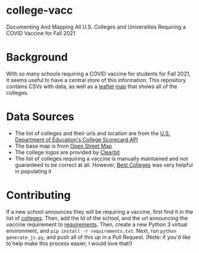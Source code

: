 # college-vacc
Documenting And Mapping All U.S. Colleges and Universities Requiring a COVID Vaccine for Fall 2021

# Background
With so many schools requiring a COVID vaccine for students for Fall 2021, it seems useful to have a central store of this information. This repository
contains CSVs with data, as well as a [leaflet](https://leafletjs.com/) [map](js/campus-vacc-main.js) that shows all of the colleges.

# Data Sources
* The list of colleges and their urls and location are from the [U.S. Department of Education's College Scorecard API](https://collegescorecard.ed.gov/data/documentation/)
* The base map is from [Open Street Map](https://www.openstreetmap.org/)
* The college logos are provided by [Clearbit](https://clearbit.com/logo)
* The list of colleges requiring a vaccine is manually maintained and *not* guaranteed to be correct at all. However, [Best Colleges](https://www.bestcolleges.com/blog/list-of-colleges-that-require-covid-19-vaccine/) was very helpful in populating it

# Contributing
If a new school announces they will be requiring a vaccine, first find it in the list of [colleges](scripts/output/colleges.csv).
Then, add the Id of the school, and the url announcing the vaccine requirement to [requirements](scripts/announcements.csv). Then,
create a new Python 3 virtual environment, and `pip install -r requirements.txt`. Next, run `python generate_js.py`, and push all
of this up in a Pull Request. (Note: if you'd like to help make this process easier, I would love that!)

